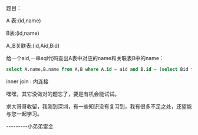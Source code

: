 题目：

A 表:(id,name)

B表:(id,name)

A_B关联表:(id,Aid,Bid)

给一个aid,一串sql代码查出A表中对应的name和关联表B中的name：

```sql
select A.name,B.name from A,B where A.id = aid and B.id = (select Bid from A_B where Aid = aid);
```

inner join : 内连接

嘿嘿，其它没做对的题忘了，要是有机会能试试。

求大哥哥收留，我刚到深圳，有一些知识没有复习到，我有很多不足之处，还望能与您一起学习。

---------小弟弟雷金

